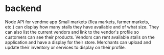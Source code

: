 # backend
Node API for vendme app
Small markets (flea markets, farmer markets, etc.) can display how many stalls they have available and of what size. They can also list the current vendors and link to the vendor's profile so customers can see their products. Vendors can  rent available stalls on the application and have a display for their store. Merchants can upload and update their inventory or services to display on their profile.

